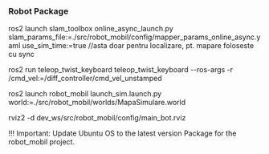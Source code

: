 ### Robot Package

ros2 launch slam_toolbox online_async_launch.py slam_params_file:=./src/robot_mobil/config/mapper_params_online_async.yaml use_sim_time:=true //asta doar pentru localizare, pt. mapare foloseste cu sync

ros2 run teleop_twist_keyboard teleop_twist_keyboard --ros-args -r /cmd_vel:=/diff_controller/cmd_vel_unstamped

ros2 launch robot_mobil launch_sim.launch.py world:=./src/robot_mobil/worlds/MapaSimulare.world

rviz2 -d dev_ws/src/robot_mobil/config/main_bot.rviz

!!! Important: Update Ubuntu OS to the latest version
Package for the robot_mobil project.
